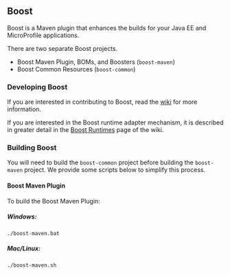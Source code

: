 ## Boost

Boost is a Maven plugin that enhances the builds for your Java EE and MicroProfile applications.

There are two separate Boost projects. 

- Boost Maven Plugin, BOMs, and Boosters (`boost-maven`)
- Boost Common Resources (`boost-common`)

### Developing Boost

If you are interested in contributing to Boost, read the [wiki](https://github.com/OpenLiberty/boost/wiki) for more information.

If you are interested in the Boost runtime adapter mechanism, it is described in greater detail in the [Boost Runtimes](https://github.com/OpenLiberty/boost/wiki/Boost-Runtimes) page of the wiki.

### Building Boost

You will need to build the `boost-common` project before building the `boost-maven` project. We provide some scripts below to simplify this process. 

#### Boost Maven Plugin

To build the Boost Maven Plugin:

##### Windows:

```
./boost-maven.bat
```

##### Mac/Linux:

```
./boost-maven.sh
```
